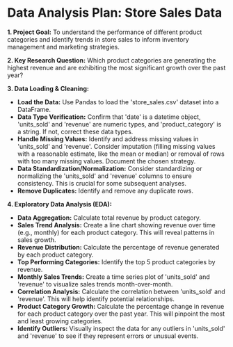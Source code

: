 # Data Analysis Plan: Store Sales Data

**1. Project Goal:**  To understand the performance of different product categories and identify trends in store sales to inform inventory management and marketing strategies.

**2. Key Research Question:**  Which product categories are generating the highest revenue and are exhibiting the most significant growth over the past year?

**3. Data Loading & Cleaning:**

*   **Load the Data:** Use Pandas to load the 'store_sales.csv' dataset into a DataFrame.
*   **Data Type Verification:** Confirm that 'date' is a datetime object, 'units_sold' and 'revenue' are numeric types, and 'product_category' is a string.  If not, correct these data types.
*   **Handle Missing Values:**  Identify and address missing values in 'units_sold' and 'revenue'. Consider imputation (filling missing values with a reasonable estimate, like the mean or median) or removal of rows with too many missing values.  Document the chosen strategy.
*   **Data Standardization/Normalization:** Consider standardizing or normalizing the 'units_sold' and 'revenue' columns to ensure consistency.  This is crucial for some subsequent analyses.
*   **Remove Duplicates:** Identify and remove any duplicate rows.

**4. Exploratory Data Analysis (EDA):**

*   **Data Aggregation:** Calculate total revenue by product category.
*   **Sales Trend Analysis:**  Create a line chart showing revenue over time (e.g., monthly) for each product category.  This will reveal patterns in sales growth.
*   **Revenue Distribution:**  Calculate the percentage of revenue generated by each product category.
*   **Top Performing Categories:** Identify the top 5 product categories by revenue.
*   **Monthly Sales Trends:** Create a time series plot of 'units_sold' and 'revenue' to visualize sales trends month-over-month.
*   **Correlation Analysis:** Calculate the correlation between 'units_sold' and 'revenue'.  This will help identify potential relationships.
*   **Product Category Growth:**  Calculate the percentage change in revenue for each product category over the past year.  This will pinpoint the most and least growing categories.
*   **Identify Outliers:**  Visually inspect the data for any outliers in 'units_sold' and 'revenue' to see if they represent errors or unusual events.
